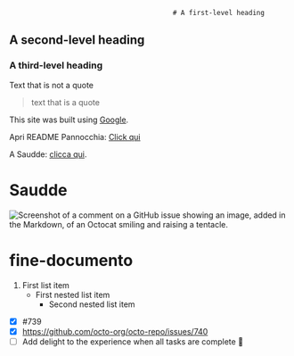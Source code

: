                                              # A first-level heading 
## A second-level heading
### A third-level heading

Text that is not a quote 
> text that is a quote

This site was built using [Google](https://www.google.it/?hl=it).

Apri README Pannocchia: [Click qui](/Docs/README_Pannocchia.MD)

A Saudde: [clicca qui](#Saudde).

# Saudde

![Screenshot of a comment on a GitHub issue showing an image, added in the Markdown, of an Octocat smiling and raising a tentacle.](https://tmw-storage.tcccdn.com/storage/tuttomercatoweb.com/img_notizie/thumb3/33/337fe55a65598f5fcaf28688e170414b-58324-oooz0000.jpeg)
# fine-documento

1. First list item
   - First nested list item
     - Second nested list item


- [x] #739
- [x] https://github.com/octo-org/octo-repo/issues/740
- [ ] Add delight to the experience when all tasks are complete :tada:
